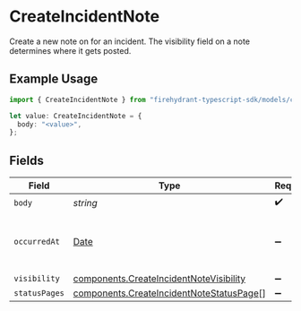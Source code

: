 # CreateIncidentNote

Create a new note on for an incident. The visibility field on a note determines where it gets posted.

## Example Usage

```typescript
import { CreateIncidentNote } from "firehydrant-typescript-sdk/models/components";

let value: CreateIncidentNote = {
  body: "<value>",
};
```

## Fields

| Field                                                                                                | Type                                                                                                 | Required                                                                                             | Description                                                                                          |
| ---------------------------------------------------------------------------------------------------- | ---------------------------------------------------------------------------------------------------- | ---------------------------------------------------------------------------------------------------- | ---------------------------------------------------------------------------------------------------- |
| `body`                                                                                               | *string*                                                                                             | :heavy_check_mark:                                                                                   | N/A                                                                                                  |
| `occurredAt`                                                                                         | [Date](https://developer.mozilla.org/en-US/docs/Web/JavaScript/Reference/Global_Objects/Date)        | :heavy_minus_sign:                                                                                   | ISO8601 timestamp for when the note occurred                                                         |
| `visibility`                                                                                         | [components.CreateIncidentNoteVisibility](../../models/components/createincidentnotevisibility.md)   | :heavy_minus_sign:                                                                                   | N/A                                                                                                  |
| `statusPages`                                                                                        | [components.CreateIncidentNoteStatusPage](../../models/components/createincidentnotestatuspage.md)[] | :heavy_minus_sign:                                                                                   | N/A                                                                                                  |